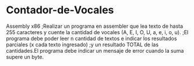 # Contador-de-Vocales
Assembly x86
;Realizar un programa en assembler que lea texto de hasta 255 caracteres y cuente la cantidad de vocales (A, E, I, O, U, a, e, i, o, u).
 ;El programa debe poder leer n cantidad de textos e indicar los resultados parciales (x cada texto ingresado) 
 ;y un resultado TOTAL de las cantidades.El programa debe indicar un mensaje de error cuando la suma supere un byte. 
